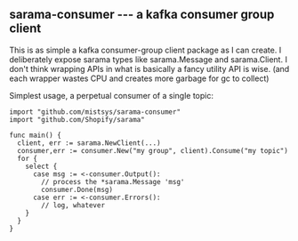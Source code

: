 
## sarama-consumer --- a kafka consumer group client

This is as simple a kafka consumer-group client package as I can
create. I deliberately expose sarama types like sarama.Message
and sarama.Client. I don't think wrapping APIs in what is basically
a fancy utility API is wise. (and each wrapper wastes CPU and
creates more garbage for gc to collect)

Simplest usage, a perpetual consumer of a single topic:

    import "github.com/mistsys/sarama-consumer"
    import "github.com/Shopify/sarama"

    func main() {
      client, err := sarama.NewClient(...)
      consumer,err := consumer.New("my group", client).Consume("my topic")
      for {
        select {
          case msg := <-consumer.Output():
            // process the *sarama.Message 'msg'
            consumer.Done(msg)
          case err := <-consumer.Errors():
            // log, whatever
        }
      }
    }


